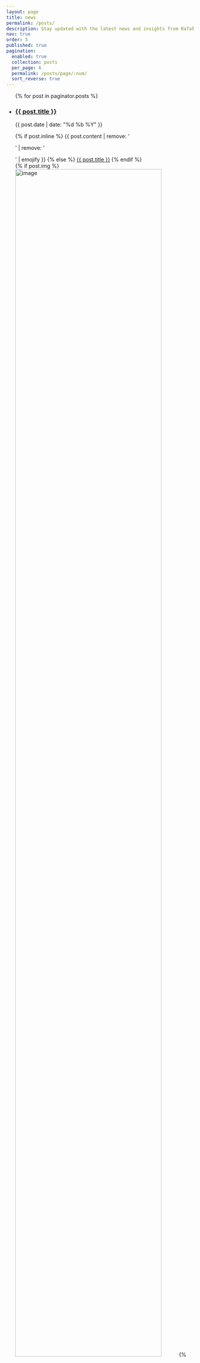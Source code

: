 ```yaml
---
layout: page
title: news
permalink: /posts/
description: Stay updated with the latest news and insights from Rafał Kucharski and his research group at Jagiellonian University. Explore updates on transportation systems, machine learning applications, urban mobility solutions, and innovative academic projects shaping the future of mobility.
nav: true
order: 5
published: true
pagination:
  enabled: true
  collection: posts
  per_page: 6
  permalink: /posts/page/:num/
  sort_reverse: true
---
```


<!-- This loops through the paginated posts -->
<ul class="post-list">
	{% for post in paginator.posts %}
		<li>
			<div class="row">
				<div class="col-sm-9">
					<h3> <a class="news-title" href="{{ post.url }}">{{ post.title }}</a> </h3> 
					<p class="author">
    						<span class="date">{{ post.date | date: "%d %b %Y" }}</span>
  					</p>
					{% if post.inline %}
						{{ post.content | remove: '<p>' | remove: '</p>' | emojify }}
          				{% else %}
            					<a class="news-title" href="{{ post.url }}">{{ post.title }}</a>
					{% endif %}
				</div>
				<div class="col-sm-3"> 		
					{% if post.img %}
						<img class="card-img" src="{{ post.img }}" style="object-fit: cover; height: 90%" alt="image">
					{% endif %}
				</div> 
			</div> 
		</li> 	 
	{% endfor %}
</ul>

<!-- Pagination links -->
<div class="Blog page navigation">
  {% if paginator.previous_page %}
    <a href="{{ paginator.previous_page_path }}" class="previous">Previous</a>
  {% else %}
    <span class="previous page-item disabled">Previous </span>
  {% endif %}
  <span class="page_number ">{{ paginator.page }} of {{ paginator.total_pages }}</span>
  {% if paginator.next_page %}
    <a href="{{ paginator.next_page_path }}" class="next">Next</a>
  {% else %}
    <span class="next page-item disabled">Next</span>
  {% endif %}
</div>
